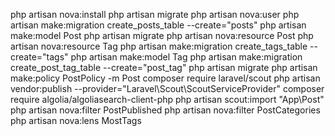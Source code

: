 php artisan nova:install
php artisan migrate
php artisan nova:user
php artisan make:migration create_posts_table --create="posts"
php artisan make:model Post
php artisan migrate
php artisan nova:resource Post
php artisan nova:resource Tag
php artisan make:migration create_tags_table --create="tags"
php artisan make:model Tag
php artisan make:migration create_post_tag_table --create="post_tag"
php artisan migrate
php artisan make:policy PostPolicy -m Post
composer require laravel/scout
php artisan vendor:publish --provider="Laravel\Scout\ScoutServiceProvider"
composer require algolia/algoliasearch-client-php
php artisan scout:import "App\Post"
php artisan nova:filter PostPublished
php artisan nova:filter PostCategories
php artisan nova:lens MostTags
